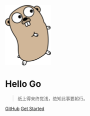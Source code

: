 <!-- _coverpage.md -->

<img src="_media/golang_gopher.png" alt="logo" style="zoom:150%;" />

# **Hello  Go**

> 纸上得来终觉浅，绝知此事要躬行。

[GitHub](https://github.com/ixfosa)
[Get Started](notes/)

